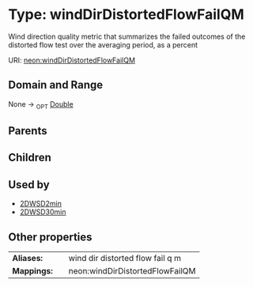 
# Type: windDirDistortedFlowFailQM


Wind direction quality metric that summarizes the failed outcomes of the distorted flow test over the averaging period, as a percent

URI: [neon:windDirDistortedFlowFailQM](https://data.neonscience.org/windDirDistortedFlowFailQM)


## Domain and Range

None ->  <sub>OPT</sub> [Double](types/Double.md)

## Parents


## Children


## Used by

 * [2DWSD2min](2DWSD2min.md)
 * [2DWSD30min](2DWSD30min.md)

## Other properties

|  |  |  |
| --- | --- | --- |
| **Aliases:** | | wind dir distorted flow fail q m |
| **Mappings:** | | neon:windDirDistortedFlowFailQM |

